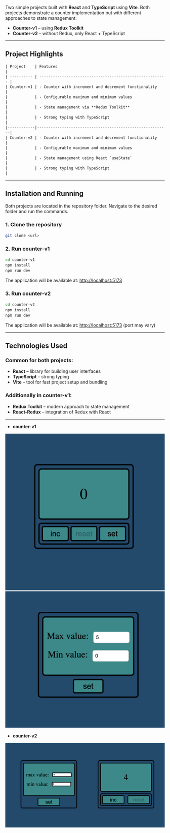 Two simple projects built with **React** and **TypeScript** using **Vite**.
Both projects demonstrate a counter implementation but with different approaches to state management:

* **Counter-v1** – using **Redux Toolkit**
* **Counter-v2** – without Redux, only React + TypeScript

---

## Project Highlights

````
| Project    | Features                                                 |
| ---------- | -------------------------------------------------------- |
| Counter-v1 | - Counter with increment and decrement functionality     |
|            | - Configurable maximum and minimum values                |
|            | - State management via **Redux Toolkit**                 |
|            | - Strong typing with TypeScript                          |
|------------|----------------------------------------------------------|
| Counter-v2 | - Counter with increment and decrement functionality     |
|            | - Configurable maximum and minimum values                |
|            | - State management using React `useState`                |
|            | - Strong typing with TypeScript                          |
````
---

## Installation and Running

Both projects are located in the repository folder.
Navigate to the desired folder and run the commands.

### 1. Clone the repository

```bash
git clone <url>
```

### 2. Run **counter-v1**

```bash
cd counter-v1
npm install
npm run dev
```

The application will be available at: [http://localhost:5173](http://localhost:5173)

### 3. Run **counter-v2**

```bash
cd counter-v2
npm install
npm run dev
```

The application will be available at: [http://localhost:5173](http://localhost:5173) (port may vary)

---

## Technologies Used

### Common for both projects:

* **React** – library for building user interfaces
* **TypeScript** – strong typing
* **Vite** – tool for fast project setup and bundling

### Additionally in **counter-v1**:

* **Redux Toolkit** – modern approach to state management
* **React-Redux** – integration of Redux with React

---

* **counter-v1**

![main-page](images/main.png)
![settings-page](images/setting.png)

* **counter-v2**

![main-v2-page](images/main-v2.png)

